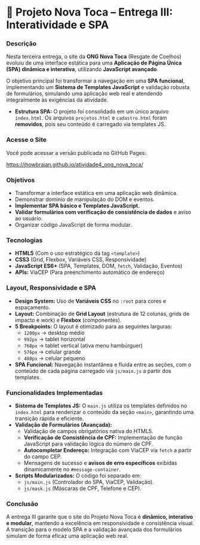 # 🐰 Projeto Nova Toca – Entrega III: Interatividade e SPA

### Descrição

Nesta terceira entrega, o site da **ONG Nova Toca** (Resgate de Coelhos) evoluiu de uma interface estática para uma **Aplicação de Página Única (SPA) dinâmica e interativa**, utilizando **JavaScript avançado**.

O objetivo principal foi transformar a navegação em uma **SPA funcional**, implementando um **Sistema de Templates JavaScript** e validação robusta de formulários, simulando uma aplicação web real e atendendo integralmente às exigências da atividade.

* **Estrutura SPA:** O projeto foi consolidado em um único arquivo `index.html`. Os arquivos `projetos.html` e `cadastro.html` foram **removidos**, pois seu conteúdo é carregado via templates JS.

### Acesse o Site

Você pode acessar a versão publicada no GitHub Pages:

https://jhowbraian.github.io/atividade4_ong_nova_toca/

### Objetivos

* Transformar a interface estática em uma aplicação web dinâmica.
* Demonstrar domínio de manipulação do DOM e eventos.
* **Implementar SPA básico e Templates JavaScript.**
* **Validar formulários com verificação de consistência de dados** e aviso ao usuário.
* Organizar código JavaScript de forma modular.

### Tecnologias

* **HTML5** (Com o uso estratégico da tag `<template>`)
* **CSS3** (Grid, Flexbox, Variáveis CSS, Responsividade)
* **JavaScript ES6+** (SPA, Templates, DOM, `fetch`, Validação, Eventos)
* **APIs:** ViaCEP (Para preenchimento automático de endereço)

### Layout, Responsividade e SPA

* **Design System:** Uso de **Variáveis CSS** no `:root` para cores e espaçamento.
* **Layout:** Combinação de **Grid Layout** (estrutura de 12 colunas, grids de impacto e work) e **Flexbox** (componentes).
* **5 Breakpoints:** O layout é otimizado para as seguintes larguras:
    * `1200px` → desktop médio
    * `992px` → tablet horizontal
    * `768px` → tablet vertical (ativa menu hambúrguer)
    * `576px` → celular grande
    * `480px` → celular pequeno
* **SPA Funcional:** Navegação instantânea e fluida entre as seções, com o conteúdo de cada página carregado via `js/main.js` a partir dos templates.

### Funcionalidades Implementadas

* **Sistema de Templates JS:** O `main.js` utiliza os templates definidos no `index.html` para renderizar o conteúdo da seção `<main>`, garantindo uma transição rápida e eficiente.
* **Validação de Formulários (Avançada):**
    * Validação de campos obrigatórios nativa do HTML5.
    * **Verificação de Consistência de CPF:** Implementação de função JavaScript para validação lógica do número de CPF.
    * **Autocompletar Endereço:** Integração com ViaCEP via `fetch` a partir do campo CEP.
    * Mensagens de sucesso e **avisos de erro específicos** exibidas dinamicamente no `#message-container`.
* **Scripts Modularizados:** O código foi separado em:
    * `js/main.js` (Controlador do SPA, ViaCEP, Validação).
    * `js/mask.js` (Máscaras de CPF, Telefone e CEP).

### Conclusão

A entrega III garante que o site do Projeto Nova Toca é **dinâmico, interativo e modular**, mantendo a excelência em responsividade e consistência visual. A transição para o modelo SPA e a validação avançada dos formulários simulam de forma eficaz uma aplicação web real.